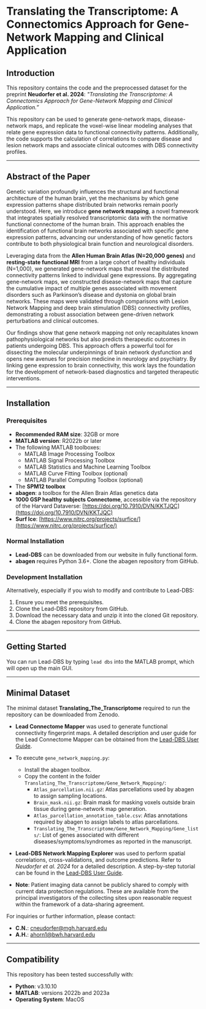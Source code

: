 # Translating the Transcriptome: A Connectomics Approach for Gene-Network Mapping and Clinical Application

## Introduction

This repository contains the code and the preprocessed dataset for the preprint **Neudorfer et al. 2024**: *"Translating the Transcriptome: A Connectomics Approach for Gene-Network Mapping and Clinical Application.”* 

This repository can be used to generate gene-network maps, disease-network maps, and replicate the voxel-wise linear modeling analyses that relate gene expression data to functional connectivity patterns. Additionally, the code supports the calculation of correlations to compare disease and lesion network maps and associate clinical outcomes with DBS connectivity profiles.

---

## Abstract of the Paper

Genetic variation profoundly influences the structural and functional architecture of the human brain, yet the mechanisms by which gene expression patterns shape distributed brain networks remain poorly understood. Here, we introduce **gene network mapping**, a novel framework that integrates spatially resolved transcriptomic data with the normative functional connectome of the human brain. This approach enables the identification of functional brain networks associated with specific gene expression patterns, advancing our understanding of how genetic factors contribute to both physiological brain function and neurological disorders.

Leveraging data from the **Allen Human Brain Atlas (N=20,000 genes)** and **resting-state functional MRI** from a large cohort of healthy individuals (N=1,000), we generated gene-network maps that reveal the distributed connectivity patterns linked to individual gene expressions. By aggregating gene-network maps, we constructed disease-network maps that capture the cumulative impact of multiple genes associated with movement disorders such as Parkinson’s disease and dystonia on global brain networks. These maps were validated through comparisons with Lesion Network Mapping and deep brain stimulation (DBS) connectivity profiles, demonstrating a robust association between gene-driven network perturbations and clinical outcomes.

Our findings show that gene network mapping not only recapitulates known pathophysiological networks but also predicts therapeutic outcomes in patients undergoing DBS. This approach offers a powerful tool for dissecting the molecular underpinnings of brain network dysfunction and opens new avenues for precision medicine in neurology and psychiatry. By linking gene expression to brain connectivity, this work lays the foundation for the development of network-based diagnostics and targeted therapeutic interventions.

---

## Installation

### Prerequisites

- **Recommended RAM size**: 32GB or more
- **MATLAB version**: R2022b or later
- The following MATLAB toolboxes:
  - MATLAB Image Processing Toolbox
  - MATLAB Signal Processing Toolbox
  - MATLAB Statistics and Machine Learning Toolbox
  - MATLAB Curve Fitting Toolbox (optional)
  - MATLAB Parallel Computing Toolbox (optional)
- The **SPM12 toolbox**
- **abagen**: a toolbox for the Allen Brain Atlas genetics data
- **1000 GSP healthy subjects Connectome**, accessible via the repository of the Harvard Dataverse: [https://doi.org/10.7910/DVN/KKTJQC](https://doi.org/10.7910/DVN/KKTJQC)
- **Surf Ice**: [https://www.nitrc.org/projects/surfice/](https://www.nitrc.org/projects/surfice/)

### Normal Installation

- **Lead-DBS** can be downloaded from our website in fully functional form.
- **abagen** requires Python 3.6+. Clone the abagen repository from GitHub.

### Development Installation

Alternatively, especially if you wish to modify and contribute to Lead-DBS:

1. Ensure you meet the prerequisites.
2. Clone the Lead-DBS repository from GitHub.
3. Download the necessary data and unzip it into the cloned Git repository.
4. Clone the abagen repository from GitHub.

---

## Getting Started

You can run Lead-DBS by typing `lead dbs` into the MATLAB prompt, which will open up the main GUI.

---

## Minimal Dataset

The minimal dataset **Translating_The_Transcriptome** required to run the repository can be downloaded from Zenodo.

- **Lead Connectome Mapper** was used to generate functional connectivity fingerprint maps. A detailed description and user guide for the Lead Connectome Mapper can be obtained from the [Lead-DBS User Guide](https://netstim.gitbook.io/leaddbs).
  
- To execute `gene_network_mapping.py`:
  - Install the abagen toolbox.
  - Copy the content in the folder `Translating_The_Transcriptome/Gene_Network_Mapping/`:
    - `Atlas_parcellation.nii.gz`: Atlas parcellations used by abagen to assign sampling locations.
    - `Brain_mask.nii.gz`: Brain mask for masking voxels outside brain tissue during gene-network map generation.
    - `Atlas_parcellation_annotation_table.csv`: Atlas annotations required by abagen to assign labels to atlas parcellations.
    - `Translating_The_Transcriptome/Gene_Network_Mapping/Gene_lists/`: List of genes associated with different diseases/symptoms/syndromes as reported in the manuscript.

- **Lead-DBS Network Mapping Explorer** was used to perform spatial correlations, cross-validations, and outcome predictions. Refer to *Neudorfer et al. 2024* for a detailed description. A step-by-step tutorial can be found in the [Lead-DBS User Guide](https://netstim.gitbook.io/leaddbs).

- **Note**: Patient imaging data cannot be publicly shared to comply with current data protection regulations. These are available from the principal investigators of the collecting sites upon reasonable request within the framework of a data-sharing agreement.

For inquiries or further information, please contact:
- **C.N.**: [cneudorfer@mgh.harvard.edu](mailto:cneudorfer@mgh.harvard.edu)
- **A.H.**: [ahorn1@bwh.harvard.edu](mailto:ahorn1@bwh.harvard.edu)

---

## Compatibility

This repository has been tested successfully with:
- **Python**: v3.10.10
- **MATLAB**: versions 2022b and 2023a
- **Operating System**: MacOS
